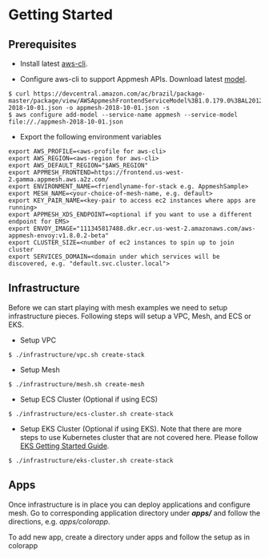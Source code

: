 # Getting Started

## Prerequisites
* Install latest [aws-cli](https://docs.aws.amazon.com/cli/latest/userguide/installing.html).

* Configure aws-cli to support Appmesh APIs. Download latest [model](https://devcentral.amazon.com/ac/brazil/package-master/package/view/AWSAppmeshFrontendServiceModel%3B1.0.179.0%3BAL2012%3BDEV.STD.PTHREAD%3Bmodel/appmesh-2018-10-01.json).

```
$ curl https://devcentral.amazon.com/ac/brazil/package-master/package/view/AWSAppmeshFrontendServiceModel%3B1.0.179.0%3BAL2012%3BDEV.STD.PTHREAD%3Bmodel/appmesh-2018-10-01.json -o appmesh-2018-10-01.json -s
$ aws configure add-model --service-name appmesh --service-model file://./appmesh-2018-10-01.json
```

* Export the following environment variables

```
export AWS_PROFILE=<aws-profile for aws-cli>
export AWS_REGION=<aws-region for aws-cli>
export AWS_DEFAULT_REGION="$AWS_REGION"
export APPMESH_FRONTEND=https://frontend.us-west-2.gamma.appmesh.aws.a2z.com/
export ENVIRONMENT_NAME=<friendlyname-for-stack e.g. AppmeshSample>
export MESH_NAME=<your-choice-of-mesh-name, e.g. default>
export KEY_PAIR_NAME=<key-pair to access ec2 instances where apps are running>
export APPMESH_XDS_ENDPOINT=<optional if you want to use a different endpoint for EMS>
export ENVOY_IMAGE="111345817488.dkr.ecr.us-west-2.amazonaws.com/aws-appmesh-envoy:v1.8.0.2-beta"
export CLUSTER_SIZE=<number of ec2 instances to spin up to join cluster
export SERVICES_DOMAIN=<domain under which services will be discovered, e.g. "default.svc.cluster.local">
```

## Infrastructure
Before we can start playing with mesh examples we need to setup infrastructure pieces. Following steps will setup a VPC, Mesh, and ECS or EKS. 

* Setup VPC

```
$ ./infrastructure/vpc.sh create-stack
```

* Setup Mesh

```
$ ./infrastructure/mesh.sh create-mesh
```

* Setup ECS Cluster (Optional if using ECS)

```
$ ./infrastructure/ecs-cluster.sh create-stack
```

* Setup EKS Cluster (Optional if using EKS). Note that there are more steps to use Kubernetes cluster that are not covered here. Please follow [EKS Getting Started Guide](https://docs.aws.amazon.com/eks/latest/userguide/getting-started.html).

```
$ ./infrastructure/eks-cluster.sh create-stack
```

## Apps
Once infrastructure is in place you can deploy applications and configure mesh. Go to corresponding application directory under ***apps/*** and follow the directions, e.g. *apps/colorapp*.

To add new app, create a directory under apps and follow the setup as in colorapp
